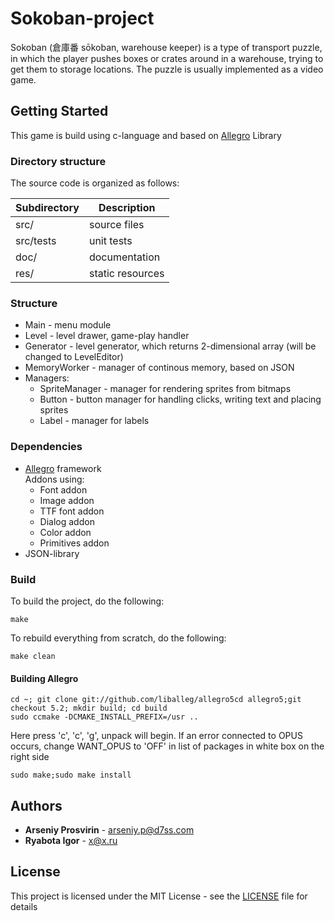 # Sokoban-project
Sokoban (倉庫番 sōkoban, warehouse keeper) is a type of transport puzzle, in which the player pushes boxes or crates around in a warehouse, trying to get them to storage locations. The puzzle is usually implemented as a video game.

## Getting Started
This game is build using c-language and based on [Allegro](http://liballeg.org/) Library
### Directory structure
The source code is organized as follows:

Subdirectory | Description
-------------|-------------------
src/         | source files 
src/tests    | unit tests 
doc/         | documentation 
res/     | static resources
### Structure
* Main - menu module 
* Level - level drawer, game-play handler
* Generator - level generator, which returns 2-dimensional array (will be changed to LevelEditor)
* MemoryWorker - manager of continous memory, based on JSON
* Managers:
	* SpriteManager - manager for rendering sprites from bitmaps
	* Button - button manager for handling clicks, writing text and placing sprites
	* Label - manager for labels
### Dependencies 
* [Allegro](http://liballeg.org/) framework <br />
	Addons using:
	* Font addon
	* Image addon
	* TTF font addon
	* Dialog addon
	* Color addon
	* Primitives addon
* JSON-library

### Build
To build the project, do the following:
````
make
````
To rebuild everything from scratch, do the following:
````
make clean
````
#### Building Allegro
````
cd ~; git clone git://github.com/liballeg/allegro5cd allegro5;git checkout 5.2; mkdir build; cd build
sudo ccmake -DCMAKE_INSTALL_PREFIX=/usr ..
````
Here press 'c', 'c', 'g', unpack will begin.
If an error connected to OPUS occurs, change WANT_OPUS to 'OFF' in list of packages in white box on the right side
````
sudo make;sudo make install
````
## Authors
* **Arseniy Prosvirin** - arseniy.p@d7ss.com
* **Ryabota Igor** - x@x.ru
## License
This project is licensed under the MIT License - see the [LICENSE](LICENSE) file for details

